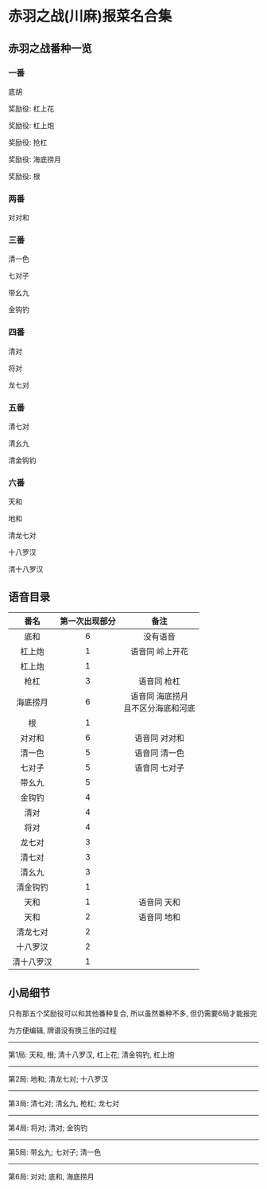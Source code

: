 # 赤羽之战(川麻)报菜名合集

## 赤羽之战番种一览

### 一番

底胡

奖励役: 杠上花

奖励役: 杠上炮

奖励役: 抢杠

奖励役: 海底捞月

奖励役: 根

### 两番

对对和

### 三番

清一色

七对子

带幺九

金钩钓

### 四番

清对

将对

龙七对

### 五番

清七对

清幺九

清金钩钓

### 六番

天和

地和 

清龙七对

十八罗汉

清十八罗汉

## 语音目录

|  番名   | 第一次出现部分 |           备注           |
|:-----:|:-------:|:----------------------:|
|  底和   |    6    |          没有语音          |
|  杠上炮  |    1    |        语音同 岭上开花        |
|  杠上炮  |    1    |
|  枪杠   |    3    |         语音同 枪杠         |
| 海底捞月  |    6    | 语音同 海底捞月<br> 且不区分海底和河底 |
|   根   |    1    |
|  对对和  |    6    |        语音同 对对和         |
|  清一色  |    5    |        语音同 清一色         |
|  七对子  |    5    |        语音同 七对子         |
|  带幺九  |    5    |
|  金钩钓  |    4    |
|  清对   |    4    |
|  将对   |    4    |
|  龙七对  |    3    |
|  清七对  |    3    |
|  清幺九  |    3    |
| 清金钩钓  |    1    |
|  天和   |    1    |         语音同 天和         |
|  天和   |    2    |         语音同 地和         |
| 清龙七对  |    2    |
| 十八罗汉  |    2    |
| 清十八罗汉 |    1    |

## 小局细节

只有那五个奖励役可以和其他番种复合, 所以虽然番种不多, 但仍需要6局才能报完

为方便编辑, 牌谱没有换三张的过程

---

第1局: 天和, 根;  清十八罗汉, 杠上花; 清金钩钓, 杠上炮

---

第2局: 地和;         清龙七对;           十八罗汉

---

第3局: 清七对;    清幺九, 枪杠;        龙七对

---

第4局: 将对;         清对;             金钩钓

---

第5局: 带幺九;        七对子;            清一色

---

第6局: 对对;         底和, 海底捞月
